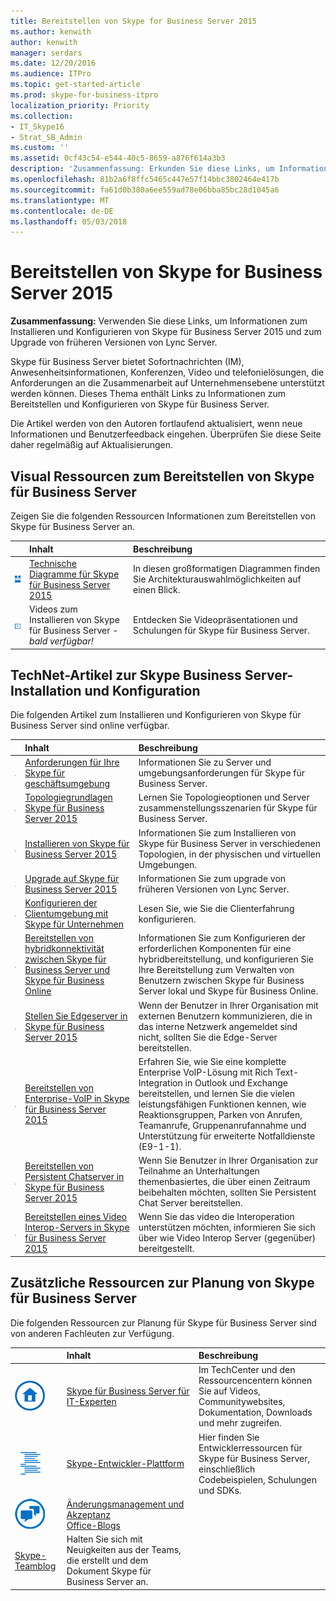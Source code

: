 ```yaml
---
title: Bereitstellen von Skype for Business Server 2015
ms.author: kenwith
author: kenwith
manager: serdars
ms.date: 12/20/2016
ms.audience: ITPro
ms.topic: get-started-article
ms.prod: skype-for-business-itpro
localization_priority: Priority
ms.collection:
- IT_Skype16
- Strat_SB_Admin
ms.custom: ''
ms.assetid: 0cf43c54-e544-40c5-8659-a876f614a3b3
description: 'Zusammenfassung: Erkunden Sie diese Links, um Informationen zum Installieren und Konfigurieren von Skype für Business Server 2015 und zum Upgrade von früheren Versionen von Lync Server.'
ms.openlocfilehash: 81b2a6f8ffc5465c447e57f14bbc3802464e417b
ms.sourcegitcommit: fa61d0b380a6ee559ad78e06bba85bc28d1045a6
ms.translationtype: MT
ms.contentlocale: de-DE
ms.lasthandoff: 05/03/2018
---
```

# <a name="deploy-skype-for-business-server-2015"></a>Bereitstellen von Skype for Business Server 2015
 
**Zusammenfassung:** Verwenden Sie diese Links, um Informationen zum Installieren und Konfigurieren von Skype für Business Server 2015 und zum Upgrade von früheren Versionen von Lync Server.
  
Skype für Business Server bietet Sofortnachrichten (IM), Anwesenheitsinformationen, Konferenzen, Video und telefonielösungen, die Anforderungen an die Zusammenarbeit auf Unternehmensebene unterstützt werden können. Dieses Thema enthält Links zu Informationen zum Bereitstellen und Konfigurieren von Skype für Business Server. 
  
Die Artikel werden von den Autoren fortlaufend aktualisiert, wenn neue Informationen und Benutzerfeedback eingehen. Überprüfen Sie diese Seite daher regelmäßig auf Aktualisierungen.
## <a name="visual-resources-about-how-to-deploy-skype-for-business-server"></a>Visual Ressourcen zum Bereitstellen von Skype für Business Server

Zeigen Sie die folgenden Ressourcen Informationen zum Bereitstellen von Skype für Business Server an.
  
||**Inhalt**|**Beschreibung**|
|:-----|:-----|:-----|
|![Symbol für technische Diagramme](../media/87de0d09-77fd-46f2-b9f6-99a7998fd332.png)|[Technische Diagramme für Skype für Business Server 2015](../technical-diagrams.md) <br/> |In diesen großformatigen Diagrammen finden Sie Architekturauswahlmöglichkeiten auf einen Blick.  <br/> |
|![Symbol für Videos](../media/143e0d86-1c68-482a-9bf9-93e7966acca0.png)|Videos zum Installieren von Skype für Business Server - *bald verfügbar!*  <br/> |Entdecken Sie Videopräsentationen und Schulungen für Skype für Business Server.  <br/> |
   
## <a name="technet-articles-about-skype-for-business-server-installation-and-configuration"></a>TechNet-Artikel zur Skype Business Server-Installation und Konfiguration

Die folgenden Artikel zum Installieren und Konfigurieren von Skype für Business Server sind online verfügbar. 
  
||**Inhalt**|**Beschreibung**|
|:-----|:-----|:-----|
|![Symbol für Dokumentation](../media/e4c786ef-1fff-4512-87c5-748543c60222.png)|[Anforderungen für Ihre Skype für geschäftsumgebung](../plan-your-deployment/requirements-for-your-environment/requirements-for-your-environment.md) <br/> |Informationen Sie zu Server und umgebungsanforderungen für Skype für Business Server.  <br/> |
|![Symbol für Dokumentation](../media/e4c786ef-1fff-4512-87c5-748543c60222.png)|[Topologiegrundlagen Skype für Business Server 2015](../plan-your-deployment/topology-basics/topology-basics.md) <br/> |Lernen Sie Topologieoptionen und Server zusammenstellungsszenarien für Skype für Business Server.  <br/> |
|![Numerisches Symbol für Kurzanleitung](../media/d73b5029-a6ba-4abd-9197-d8151dabf56e.png)|[Installieren von Skype für Business Server 2015](install/install.md) <br/> |Informationen Sie zum Installieren von Skype für Business Server in verschiedenen Topologien, in der physischen und virtuellen Umgebungen.  <br/> |
|![Numerisches Symbol für Kurzanleitung](../media/d73b5029-a6ba-4abd-9197-d8151dabf56e.png)|[Upgrade auf Skype für Business Server 2015](upgrade-to-skype-for-business-server.md) <br/> |Informationen Sie zum upgrade von früheren Versionen von Lync Server.  <br/> |
|![Numerisches Symbol für Kurzanleitung](../media/d73b5029-a6ba-4abd-9197-d8151dabf56e.png)|[Konfigurieren der Clientumgebung mit Skype für Unternehmen](deploy-clients/configure-the-client-experience.md) <br/> |Lesen Sie, wie Sie die Clienterfahrung konfigurieren.  <br/> |
|![Numerisches Symbol für Kurzanleitung](../media/d73b5029-a6ba-4abd-9197-d8151dabf56e.png)|[Bereitstellen von hybridkonnektivität zwischen Skype für Business Server und Skype für Business Online](../skype-for-business-hybrid-solutions/deploy-hybrid-connectivity/deploy-hybrid-connectivity.md) <br/> |Informationen Sie zum Konfigurieren der erforderlichen Komponenten für eine hybridbereitstellung, und konfigurieren Sie Ihre Bereitstellung zum Verwalten von Benutzern zwischen Skype für Business Server lokal und Skype für Business Online.  <br/> |
|![Numerisches Symbol für Kurzanleitung](../media/d73b5029-a6ba-4abd-9197-d8151dabf56e.png)|[Stellen Sie Edgeserver in Skype für Business Server 2015](deploy-edge-server/deploy-edge-server.md) <br/> |Wenn der Benutzer in Ihrer Organisation mit externen Benutzern kommunizieren, die in das interne Netzwerk angemeldet sind nicht, sollten Sie die Edge-Server bereitstellen.  <br/> |
|![Numerisches Symbol für Kurzanleitung](../media/d73b5029-a6ba-4abd-9197-d8151dabf56e.png)|[Bereitstellen von Enterprise-VoIP in Skype für Business Server 2015](deploy-enterprise-voice/deploy-enterprise-voice.md) <br/> |Erfahren Sie, wie Sie eine komplette Enterprise VoIP-Lösung mit Rich Text-Integration in Outlook und Exchange bereitstellen, und lernen Sie die vielen leistungsfähigen Funktionen kennen, wie Reaktionsgruppen, Parken von Anrufen, Teamanrufe, Gruppenanrufannahme und Unterstützung für erweiterte Notfalldienste (E9-1-1).  <br/> |
|![Numerisches Symbol für Kurzanleitung](../media/d73b5029-a6ba-4abd-9197-d8151dabf56e.png)|[Bereitstellen von Persistent Chatserver in Skype für Business Server 2015](deploy-persistent-chat-server/deploy-persistent-chat-server.md) <br/> |Wenn Sie Benutzer in Ihrer Organisation zur Teilnahme an Unterhaltungen themenbasiertes, die über einen Zeitraum beibehalten möchten, sollten Sie Persistent Chat Server bereitstellen.  <br/> |
|![Numerisches Symbol für Kurzanleitung](../media/d73b5029-a6ba-4abd-9197-d8151dabf56e.png)|[Bereitstellen eines Video Interop-Servers in Skype für Business Server 2015](deploy-video-interop-server/deploy-video-interop-server.md) <br/> |Wenn Sie das video die Interoperation unterstützen möchten, informieren Sie sich über wie Video Interop Server (gegenüber) bereitgestellt.  <br/> |
   
## <a name="additional-resources-about-planning-for-skype-for-business-server"></a>Zusätzliche Ressourcen zur Planung von Skype für Business Server

Die folgenden Ressourcen zur Planung für Skype für Business Server sind von anderen Fachleuten zur Verfügung. 
  
||**Inhalt**|**Beschreibung**|
|:-----|:-----|:-----|
|![Symbol für TechCenter](../media/4eff581b-890b-46cb-8224-a4122137d27e.png)|[Skype für Business Server für IT-Experten](https://go.microsoft.com/fwlink/p/?LinkId=527960) <br/> |Im TechCenter und den Ressourcencentern können Sie auf Videos, Communitywebsites, Dokumentation, Downloads und mehr zugreifen.  <br/> |
|![Symbol für Entwicklerinhalt](../media/3626138a-2778-407e-911f-a0dcbdc36684.png)|[Skype-Entwickler-Plattform](https://go.microsoft.com/fwlink/?LinkId=619775) <br/> |Hier finden Sie Entwicklerressourcen für Skype für Business Server, einschließlich Codebeispielen, Schulungen und SDKs.  <br/> |
|![Symbol für News, Blogs usw.](../media/ac692cb8-7db8-4810-b53f-1bc88b1e4cac.png)|[Änderungsmanagement und Akzeptanz](https://go.microsoft.com/fwlink/p/?LinkId=532796) <br/> [Office-Blogs](https://go.microsoft.com/fwlink/p/?LinkId=528899) <br/> 
[Skype-Teamblog](https://go.microsoft.com/fwlink/p/?LinkId=532818) <br/> |Halten Sie sich mit Neuigkeiten aus der Teams, die erstellt und dem Dokument Skype für Business Server an.  <br/> |
   


